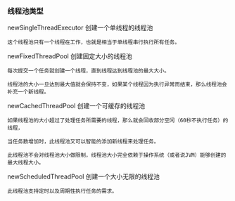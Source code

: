 ### 线程池类型

newSingleThreadExecutor 创建一个单线程的线程池

    这个线程池只有一个线程在工作，也就是相当于单线程串行执行所有任务。

newFixedThreadPool 创建固定大小的线程池

    每次提交一个任务就创建一个线程，直到线程达到线程池的最大大小。

    线程池的大小一旦达到最大值就会保持不变，如果某个线程因为执行异常而结束，那么线程池会补充一个新线程。

newCachedThreadPool 创建一个可缓存的线程池

    如果线程池的大小超过了处理任务所需要的线程，那么就会回收部分空闲（60秒不执行任务）的线程，

    当任务数增加时，此线程池又可以智能的添加新线程来处理任务。

    此线程池不会对线程池大小做限制，线程池大小完全依赖于操作系统（或者说JVM）能够创建的最大线程大小。

newScheduledThreadPool 创建一个大小无限的线程池

    此线程池支持定时以及周期性执行任务的需求。